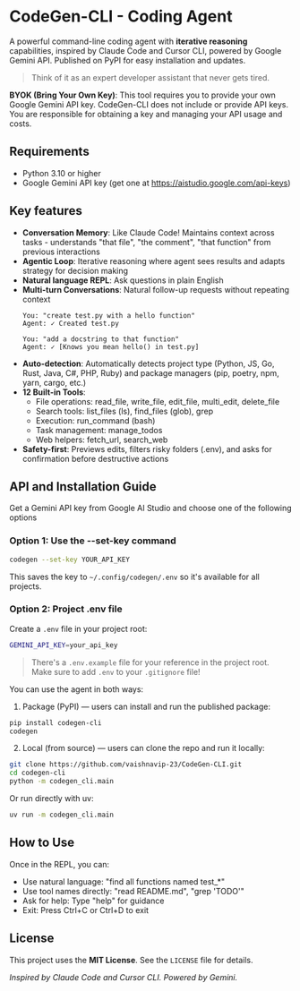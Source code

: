 # CodeGen-CLI - Coding Agent
A powerful command-line coding agent with **iterative reasoning** capabilities, inspired by Claude Code and Cursor CLI, powered by Google Gemini API. Published on PyPI for easy installation and updates.

> Think of it as an expert developer assistant that never gets tired.

**BYOK (Bring Your Own Key)**: This tool requires you to provide your own Google Gemini API key. CodeGen-CLI does not include or provide API keys. You are responsible for obtaining a key and managing your API usage and costs.

## Requirements
- Python 3.10 or higher
- Google Gemini API key (get one at https://aistudio.google.com/api-keys)

## Key features
- **Conversation Memory**: Like Claude Code! Maintains context across tasks - understands "that file", "the comment", "that function" from previous interactions
- **Agentic Loop**: Iterative reasoning where agent sees results and adapts strategy for decision making
- **Natural language REPL**: Ask questions in plain English
- **Multi-turn Conversations**: Natural follow-up requests without repeating context
  ```
  You: "create test.py with a hello function"
  Agent: ✓ Created test.py
  
  You: "add a docstring to that function"
  Agent: ✓ [Knows you mean hello() in test.py]
  ```
- **Auto-detection**: Automatically detects project type (Python, JS, Go, Rust, Java, C#, PHP, Ruby) and package managers (pip, poetry, npm, yarn, cargo, etc.)
- **12 Built-in Tools**:
  - File operations: read_file, write_file, edit_file, multi_edit, delete_file
  - Search tools: list_files (ls), find_files (glob), grep
  - Execution: run_command (bash)
  - Task management: manage_todos
  - Web helpers: fetch_url, search_web
- **Safety-first**: Previews edits, filters risky folders (.env), and asks for confirmation before destructive actions

## API and Installation Guide
Get a Gemini API key from Google AI Studio and choose one of the following options
### Option 1: Use the --set-key command 
```bash
codegen --set-key YOUR_API_KEY
```
This saves the key to `~/.config/codegen/.env` so it's available for all projects.

### Option 2: Project .env file
Create a `.env` file in your project root:
```bash
GEMINI_API_KEY=your_api_key
```
> There's a `.env.example` file for your reference in the project root. Make sure to add `.env` to your `.gitignore` file!

You can use the agent in both ways:
1. Package (PyPI) — users can install and run the published package:
```bash
pip install codegen-cli
codegen
```
2. Local (from source) — users can clone the repo and run it locally:
```bash
git clone https://github.com/vaishnavip-23/CodeGen-CLI.git
cd codegen-cli
python -m codegen_cli.main
```
Or run directly with uv:
```bash 
uv run -m codegen_cli.main
```
## How to Use
Once in the REPL, you can:
- Use natural language: "find all functions named test_*"
- Use tool names directly: "read README.md", "grep 'TODO'"
- Ask for help: Type "help" for guidance
- Exit: Press Ctrl+C or Ctrl+D to exit

## License
This project uses the **MIT License**. See the `LICENSE` file for details.

*Inspired by Claude Code and Cursor CLI. Powered by Gemini.*
